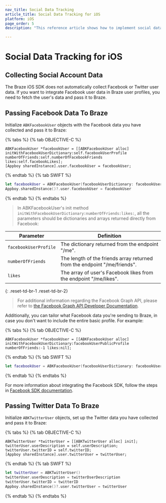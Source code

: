 ```yaml
---
nav_title: Social Data Tracking
article_title: Social Data Tracking for iOS
platform: iOS
page_order: 5
description: "This reference article shows how to implement social data tracking for your iOS application."

---
```


# Social Data Tracking for iOS

## Collecting Social Account Data

The Braze iOS SDK does not automatically collect Facebook or Twitter user data. If you want to integrate Facebook user data in Braze user profiles, you need to fetch the user's data and pass it to Braze.

## Passing Facebook Data To Braze

Initialize `ABKFacebookUser` objects with the Facebook data you have collected and pass it to Braze:

{% tabs %}
{% tab OBJECTIVE-C %}

```objc
ABKFacebookUser *facebookUser = [[ABKFacebookUser alloc] initWithFacebookUserDictionary:self.facebookUserProfile numberOfFriends:self.numberOfFacebookFriends likes:self.facebookLikes];
[Appboy sharedInstance].user.facebookUser = facebookUser;
```

{% endtab %}
{% tab SWIFT %}

```swift
let facebookUser = ABKFacebookUser(facebookUserDictionary: facebookUserDictionary, numberOfFriends: numberOfFriends, likes: likes)
Appboy.sharedInstance()?.user.facebookUser = facebookUser
```

{% endtab %}
{% endtabs %}

>  In ABKFacebookUser's init method `initWithFacebookUserDictionary:numberOfFriends:likes:`, all the parameters should be dictionaries and arrays returned directly from Facebook:

| Parameter | Definition |
| --------- | ---------- |
|`facebookUserProfile`| The dictionary returned from the endpoint "/me".|
| `numberOfFriends`| The length of the friends array returned from the endpoint "/me/friends".|
| `likes` | The array of user's Facebook likes from the endpoint "/me/likes". |
{: .reset-td-br-1 .reset-td-br-2}

>  For additional information regarding the Facebook Graph API, please refer to [the Facebook Graph API Developer Documentation][10].

Additionally, you can tailor what Facebook data you're sending to Braze, in case you don't want to include the entire basic profile. For example:

{% tabs %}
{% tab OBJECTIVE-C %}

```objc
ABKFacebookUser *facebookUser = [[ABKFacebookUser alloc] initWithFacebookUserDictionary:facebookUserPublicProfile numberOfFriends:-1 likes:nil];  
```

{% endtab %}
{% tab SWIFT %}

```swift
let facebookUser = ABKFacebookUser(facebookUserDictionary: facebookUserDictionary, numberOfFriends: -1, likes:nil)
```

{% endtab %}
{% endtabs %}

For more information about integrating the Facebook SDK, follow the steps in [Facebook SDK documentation][2].

## Passing Twitter Data To Braze

Initialize `ABKTwitterUser` objects, set up the Twitter data you have collected and pass it to Braze:

{% tabs %}
{% tab OBJECTIVE-C %}

```objc
ABKTwitterUser *twitterUser = [[ABKTwitterUser alloc] init];
twitterUser.userDescription = self.userDescription;
twitterUser.twitterID = self.twitterID;
[Appboy sharedInstance].user.twitterUser = twitterUser;
```

{% endtab %}
{% tab SWIFT %}

```swift
let twitterUser = ABKTwitterUser()
twitterUser.userDescription = twitterDserDescription
twitterUser.twitterID = twitterID
Appboy.sharedInstance()?.user.twitterUser = twitterUser
```

{% endtab %}
{% endtabs %}

[2]: https://developers.facebook.com/docs/ios "facebook iOS sdk docs"
[10]: https://developers.facebook.com/docs/graph-api/reference/v4.0/user "facebook graph api docs"
